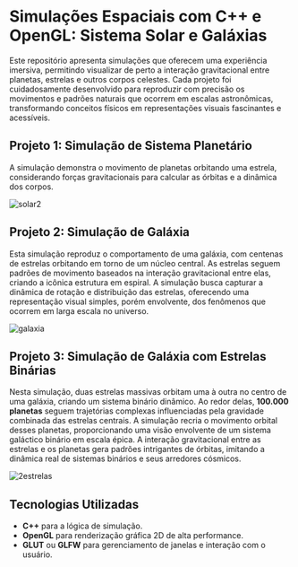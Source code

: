 # Simulações Espaciais com C++ e OpenGL: Sistema Solar e Galáxias

Este repositório apresenta simulações que oferecem uma experiência imersiva, permitindo visualizar de perto a interação gravitacional entre planetas, estrelas e outros corpos celestes. Cada projeto foi cuidadosamente desenvolvido para reproduzir com precisão os movimentos e padrões naturais que ocorrem em escalas astronômicas, transformando conceitos físicos em representações visuais fascinantes e acessíveis.

## Projeto 1: Simulação de Sistema Planetário

A simulação demonstra o movimento de planetas orbitando uma estrela, considerando forças gravitacionais para calcular as órbitas e a dinâmica dos corpos.

![solar2](https://github.com/user-attachments/assets/7c53c1b5-a2fe-40a7-ac06-c88e34f9e2e6)

## Projeto 2: Simulação de Galáxia

Esta simulação reproduz o comportamento de uma galáxia, com centenas de estrelas orbitando em torno de um núcleo central. As estrelas seguem padrões de movimento baseados na interação gravitacional entre elas, criando a icônica estrutura em espiral. A simulação busca capturar a dinâmica de rotação e distribuição das estrelas, oferecendo uma representação visual simples, porém envolvente, dos fenômenos que ocorrem em larga escala no universo.

![galaxia](https://github.com/user-attachments/assets/b07d6e6a-b890-490b-818b-36d1761ac2c7)

## Projeto 3: Simulação de Galáxia com Estrelas Binárias

Nesta simulação, duas estrelas massivas orbitam uma à outra no centro de uma galáxia, criando um sistema binário dinâmico. Ao redor delas, **100.000 planetas** seguem trajetórias complexas influenciadas pela gravidade combinada das estrelas centrais. A simulação recria o movimento orbital desses planetas, proporcionando uma visão envolvente de um sistema galáctico binário em escala épica. A interação gravitacional entre as estrelas e os planetas gera padrões intrigantes de órbitas, imitando a dinâmica real de sistemas binários e seus arredores cósmicos.

![2estrelas](https://github.com/user-attachments/assets/0123ae2b-71a1-4f75-97d8-c218ade493eb)

## Tecnologias Utilizadas

- **C++** para a lógica de simulação.
- **OpenGL** para renderização gráfica 2D de alta performance.
- **GLUT** ou **GLFW** para gerenciamento de janelas e interação com o usuário.

